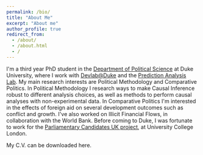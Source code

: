 ```yaml
---
permalink: /bio/
title: "About Me"
excerpt: "About me"
author_profile: true
redirect_from: 
  - /about/
  - /about.html
  - /
---
```


I'm a third year PhD student in the [Department of Political Science](https://polisci.duke.edu/) at Duke University, where I work with [Devlab@Duke](https://www.devlabduke.com/) and the [Prediction Analysis Lab](https://users.cs.duke.edu/~cynthia/lab.html). My main research interests are Political Methodology and Comparative Politics. In Political Methodology I research ways to make Causal Inference robust to different analysis choices, as well as methods to perform causal analyses with non-experimental data. In Comparative Politics I'm interested in the effects of foreign aid on several development outcomes such as conflict and growth. I've also worked on Illicit Financial Flows, in collaboration with the World Bank. Before coming to Duke, I was fortunate to work for the [Parliamentary Candidates UK project](http://parliamentarycandidates.org/), at University College London.

My C.V. can be downloaded here.  